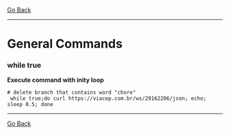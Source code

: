 [Go Back](../../README.md)
___
# General Commands

### while true

**Execute command with inity loop** 

```shell
# delete branch that contains word "chore"
 while true;do curl https://viacep.com.br/ws/29162206/json; echo; sleep 0.5; done
```

___
[Go Back](../../README.md)
